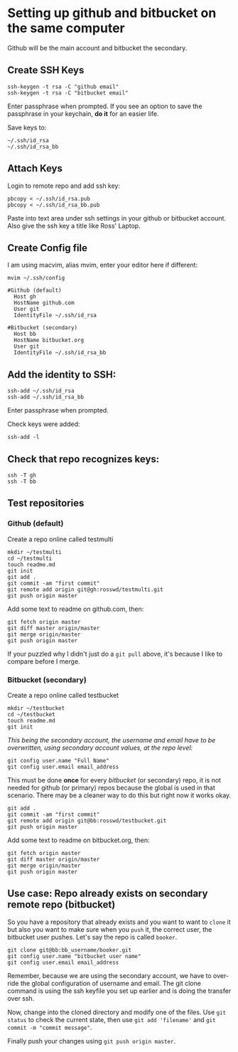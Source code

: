 # Setting up github and bitbucket on the same computer
Github will be the main account and bitbucket the secondary.

## Create SSH Keys  

```shell
ssh-keygen -t rsa -C "github email"
ssh-keygen -t rsa -C "bitbucket email"
```
Enter passphrase when prompted. If you see an option to save the passphrase in
your keychain, **do it** for an easier life.

Save keys to:  

`~/.ssh/id_rsa`  
`~/.ssh/id_rsa_bb`  

## Attach Keys  
Login to remote repo and add ssh key:

```shell
pbcopy < ~/.ssh/id_rsa.pub
pbcopy < ~/.ssh/id_rsa_bb.pub
```

Paste into text area under ssh settings in your github or bitbucket account.
Also give the ssh key a title like Ross' Laptop.  

## Create Config file  
I am using macvim, alias mvim, enter your editor here if different:

`mvim ~/.ssh/config`

```vim
#Github (default)
  Host gh
  HostName github.com
  User git
  IdentityFile ~/.ssh/id_rsa

#Bitbucket (secondary)
  Host bb
  HostName bitbucket.org
  User git
  IdentityFile ~/.ssh/id_rsa_bb
```  

## Add the identity to SSH:  

```shell
ssh-add ~/.ssh/id_rsa
ssh-add ~/.ssh/id_rsa_bb
```

Enter passphrase when prompted.

Check keys were added:

`ssh-add -l`  

## Check that repo recognizes keys:  

```shell
ssh -T gh
ssh -T bb
```  

## Test repositories  

### Github (default)
Create a repo online called testmulti

```shell
mkdir ~/testmulti
cd ~/testmulti
touch readme.md
git init
git add .
git commit -am "first commit"
git remote add origin git@gh:rosswd/testmulti.git
git push origin master
```

Add some text to readme on github.com, then:

```shell
git fetch origin master
git diff master origin/master
git merge origin/master
git push origin master
```

If your puzzled why I didn't just do a `git pull` above, it's because I like to compare before I merge.

### Bitbucket (secondary)
Create a repo online called testbucket

```shell
mkdir ~/testbucket
cd ~/testbucket
touch readme.md
git init
```

*This being the secondary account, the username and email have to be
overwritten, using secondary account values, at the repo level:*

```shell
git config user.name "Full Name"
git config user.email email_address
```

This must be done **once** for every *bitbucket* (or secondary) repo, it is not needed for github (or primary) repos because the global is used in that scenario. There may be a cleaner way to do this but right now it works okay.  

```shell
git add .
git commit -am "first commit"
git remote add origin git@bb:rosswd/testbucket.git
git push origin master
```  

Add some text to readme on bitbucket.org, then:  

```shell
git fetch origin master
git diff master origin/master
git merge origin/master
git push origin master
```

## Use case: Repo already exists on secondary remote repo (bitbucket)
So you have a repository that already exists and you want to want to `clone` it but also you want to make sure when you `push` it, the correct user, the bitbucket user pushes. Let's say the repo is called `booker`.

```shell
git clone git@bb:bb_username/booker.git
git config user.name "bitbucket user name"
git config user.email email_address
```

Remember, because we are using the secondary account, we have to over-ride the global configuration of username and email. The git clone command is using the ssh keyfile you set up earlier and is doing the transfer over ssh.

Now, change into the cloned directory and modify one of the files. Use `git status` to check the current state, then use `git add 'filename'` and `git commit -m "commit message"`.

Finally push your changes using `git push origin master`.
